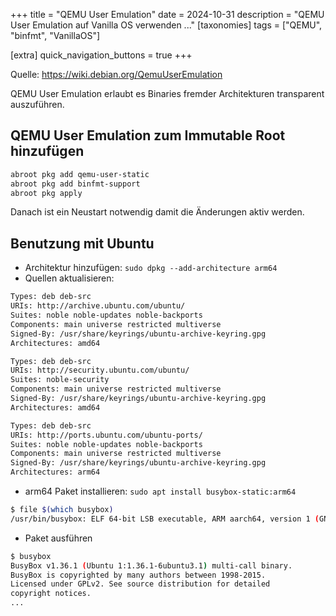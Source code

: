 +++
title = "QEMU User Emulation"
date = 2024-10-31
description = "QEMU User Emulation auf Vanilla OS verwenden ..."
[taxonomies]
tags = ["QEMU", "binfmt", "VanillaOS"]

[extra]
quick_navigation_buttons = true
+++

Quelle: https://wiki.debian.org/QemuUserEmulation

QEMU User Emulation erlaubt es Binaries fremder Architekturen transparent auszuführen.

##  QEMU User Emulation zum Immutable Root hinzufügen

```bash
abroot pkg add qemu-user-static
abroot pkg add binfmt-support
abroot pkg apply
```

Danach ist ein Neustart notwendig damit die Änderungen aktiv werden.

## Benutzung mit Ubuntu

- Architektur hinzufügen: `sudo dpkg --add-architecture arm64`
- Quellen aktualisieren:
```bash
Types: deb deb-src
URIs: http://archive.ubuntu.com/ubuntu/
Suites: noble noble-updates noble-backports
Components: main universe restricted multiverse
Signed-By: /usr/share/keyrings/ubuntu-archive-keyring.gpg
Architectures: amd64

Types: deb deb-src
URIs: http://security.ubuntu.com/ubuntu/
Suites: noble-security
Components: main universe restricted multiverse
Signed-By: /usr/share/keyrings/ubuntu-archive-keyring.gpg
Architectures: amd64

Types: deb deb-src
URIs: http://ports.ubuntu.com/ubuntu-ports/
Suites: noble noble-updates noble-backports
Components: main universe restricted multiverse
Signed-By: /usr/share/keyrings/ubuntu-archive-keyring.gpg
Architectures: arm64
```
- arm64 Paket installieren: `sudo apt install busybox-static:arm64`
```bash
$ file $(which busybox)
/usr/bin/busybox: ELF 64-bit LSB executable, ARM aarch64, version 1 (GNU/Linux), statically linked, BuildID[sha1]=9a56c1160885424581261f8e1ef773bef3605199, for GNU/Linux 3.7.0, stripped
```
- Paket ausführen
```bash
$ busybox
BusyBox v1.36.1 (Ubuntu 1:1.36.1-6ubuntu3.1) multi-call binary.
BusyBox is copyrighted by many authors between 1998-2015.
Licensed under GPLv2. See source distribution for detailed
copyright notices.
...
```
